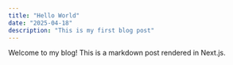 ```yaml
---
title: "Hello World"
date: "2025-04-18"
description: "This is my first blog post"
---
```


Welcome to my blog! This is a markdown post rendered in Next.js.
